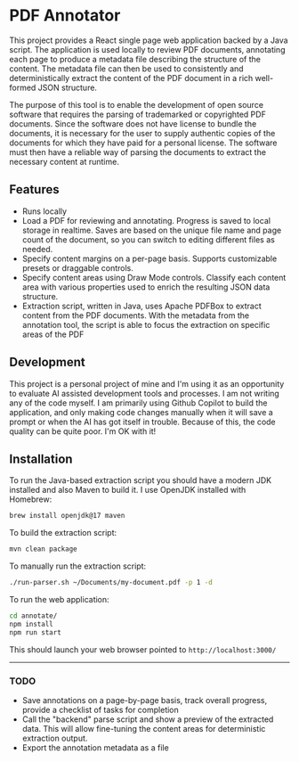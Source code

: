 # PDF Annotator

This project provides a React single page web application backed by a Java script. The application is used locally to review PDF documents, annotating each page to produce a metadata file describing the structure of the content. The metadata file can then be used to consistently and deterministically extract the content of the PDF document in a rich well-formed JSON structure.

The purpose of this tool is to enable the development of open source software that requires the parsing of trademarked or copyrighted PDF documents. Since the software does not have license to bundle the documents, it is necessary for the user to supply authentic copies of the documents for which they have paid for a personal license. The software must then have a reliable way of parsing the documents to extract the necessary content at runtime.

## Features

* Runs locally
* Load a PDF for reviewing and annotating. Progress is saved to local storage in realtime. Saves are based on the unique file name and page count of the document, so you can switch to editing different files as needed.
* Specify content margins on a per-page basis. Supports customizable presets or draggable controls.
* Specify content areas using Draw Mode controls. Classify each content area with various properties used to enrich the resulting JSON data structure.
* Extraction script, written in Java, uses Apache PDFBox to extract content from the PDF documents. With the metadata from the annotation tool, the script is able to focus the extraction on specific areas of the PDF

## Development

This project is a personal project of mine and I'm using it as an opportunity to evaluate AI assisted development tools and processes. I am not writing any of the code myself. I am primarily using Github Copilot to build the application, and only making code changes manually when it will save a prompt or when the AI has got itself in trouble. Because of this, the code quality can be quite poor. I'm OK with it!

## Installation

To run the Java-based extraction script you should have a modern JDK installed and also Maven to build it. I use OpenJDK installed with Homebrew:

```bash
brew install openjdk@17 maven
```

To build the extraction script:

```bash
mvn clean package
```

To manually run the extraction script:

```bash
./run-parser.sh ~/Documents/my-document.pdf -p 1 -d
```

To run the web application:

```bash
cd annotate/
npm install
npm run start
```

This should launch your web browser pointed to `http://localhost:3000/`

---

### TODO

* Save annotations on a page-by-page basis, track overall progress, provide a checklist of tasks for completion
* Call the "backend" parse script and show a preview of the extracted data. This will allow fine-tuning the content areas for deterministic extraction output.
* Export the annotation metadata as a file
